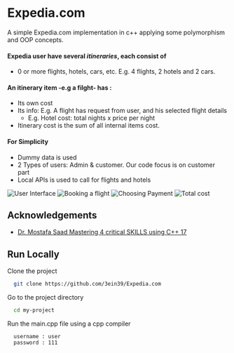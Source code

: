 
# Expedia.com

A simple Expedia.com implementation in c++
applying some polymorphism and OOP concepts.

#### Expedia user have several *itineraries*, each consist of
* 0 or more flights, hotels, cars, etc. E.g. 4 flights, 2 hotels and 2 cars.
#### An itinerary item  -e.g a filght- has :
* Its own cost
* Its info: E.g. A flight has request from user, and his selected flight details
  - E.g. Hotel cost: total nights x price per night
* Itinerary cost is the sum of all internal items cost.
#### For Simplicity
* Dummy data is used
* 2 Types of users: Admin & customer. Our code focus is on customer part
* Local APIs is used to call for flights and hotels 



![User Interface](https://res.cloudinary.com/ein39/image/upload/v1659458269/Expedia.com/Screenshot_from_2022-08-02_18-18-11_h8m7cw.png)
![Booking a flight](https://res.cloudinary.com/ein39/image/upload/v1659458269/Expedia.com/Screenshot_from_2022-08-02_18-21-15_uknafr.png)
![Choosing Payment](https://res.cloudinary.com/ein39/image/upload/v1659458269/Expedia.com/Screenshot_from_2022-08-02_18-22-49_bkgmlr.png)
![Total cost](https://res.cloudinary.com/ein39/image/upload/v1659458269/Expedia.com/Screenshot_from_2022-08-02_18-23-21_k3tnkp.png)
## Acknowledgements

 - [Dr. Mostafa Saad Mastering 4 critical SKILLS using C++ 17](https://www.udemy.com/course/cpp-4skills/)


## Run Locally

Clone the project

```bash
  git clone https://github.com/3ein39/Expedia.com
```

Go to the project directory

```bash
  cd my-project
```

Run the main.cpp file using a cpp compiler

```text
  username : user
  password : 111

